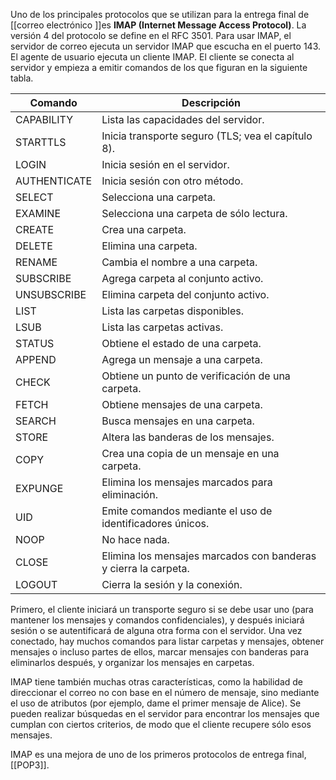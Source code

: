 Uno de los principales protocolos que se utilizan para la entrega final de [[correo electrónico ]]es **IMAP (Internet Message Access Protocol)**. La versión 4 del protocolo se define en el RFC 3501. Para usar IMAP, el servidor de correo ejecuta un servidor IMAP que escucha en el puerto 143. El agente de usuario ejecuta un cliente IMAP. El cliente se conecta al servidor y empieza a emitir comandos de los que figuran en la siguiente tabla.

| Comando      | Descripción                                                     |
| ------------ | --------------------------------------------------------------- |
| CAPABILITY   | Lista las capacidades del servidor.                             |
| STARTTLS     | Inicia transporte seguro (TLS; vea el capítulo 8).              |
| LOGIN        | Inicia sesión en el servidor.                                   |
| AUTHENTICATE | Inicia sesión con otro método.                                  |
| SELECT       | Selecciona una carpeta.                                         |
| EXAMINE      | Selecciona una carpeta de sólo lectura.                         |
| CREATE       | Crea una carpeta.                                               |
| DELETE       | Elimina una carpeta.                                            |
| RENAME       | Cambia el nombre a una carpeta.                                 |
| SUBSCRIBE    | Agrega carpeta al conjunto activo.                              |
| UNSUBSCRIBE  | Elimina carpeta del conjunto activo.                            |
| LIST         | Lista las carpetas disponibles.                                 |
| LSUB         | Lista las carpetas activas.                                     | 
| STATUS       | Obtiene el estado de una carpeta.                               |
| APPEND       | Agrega un mensaje a una carpeta.                                |
| CHECK        | Obtiene un punto de verificación de una carpeta.                |
| FETCH        | Obtiene mensajes de una carpeta.                                |
| SEARCH       | Busca mensajes en una carpeta.                                  |
| STORE        | Altera las banderas de los mensajes.                            |
| COPY         | Crea una copia de un mensaje en una carpeta.                    |
| EXPUNGE      | Elimina los mensajes marcados para eliminación.                 |
| UID          | Emite comandos mediante el uso de identificadores únicos.       |
| NOOP         | No hace nada.                                                   |
| CLOSE        | Elimina los mensajes marcados con banderas y cierra la carpeta. |
| LOGOUT       | Cierra la sesión y la conexión.                                 |

Primero, el cliente iniciará un transporte seguro si se debe usar uno (para mantener los mensajes y comandos confidenciales), y después iniciará sesión o se autentificará de alguna otra forma con el servidor. Una vez conectado, hay muchos comandos para listar carpetas y mensajes, obtener mensajes o incluso partes de ellos, marcar mensajes con banderas para eliminarlos después, y organizar los mensajes en carpetas.

IMAP tiene también muchas otras características, como la habilidad de direccionar el correo no con base en el número de mensaje, sino mediante el uso de atributos (por ejemplo, dame el primer mensaje de Alice). Se pueden realizar búsquedas en el servidor para encontrar los mensajes que cumplan con ciertos criterios, de modo que el cliente recupere sólo esos mensajes.

IMAP es una mejora de uno de los primeros protocolos de entrega final, [[POP3]].